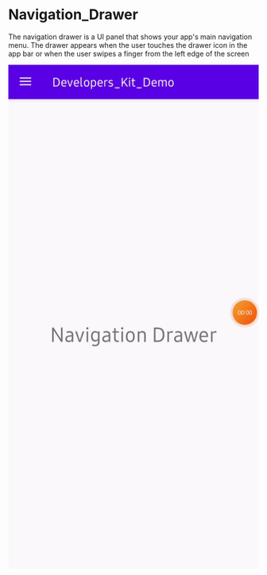 # Navigation_Drawer
The navigation drawer is a UI panel that shows your app's main navigation menu. The drawer appears when the user touches the drawer icon in the app bar or when the user swipes a finger from the left edge of the screen



![Navigation_Drawer](output.gif)
